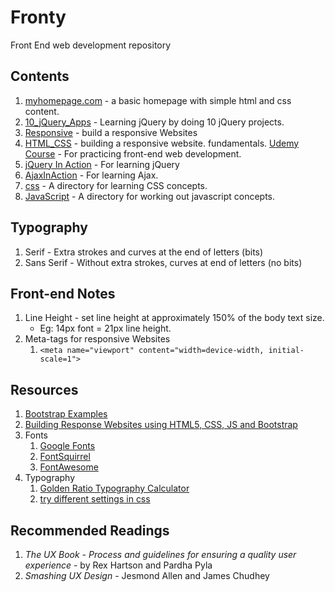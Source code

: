 # Fronty
Front End web development repository

## Contents
1. [myhomepage.com](./myhomepage.com) - a basic homepage with simple html and css content.
2. [10_jQuery_Apps](https://www.udemy.com/jquery-web-development-made-easy/learn/v4/t) - Learning jQuery by doing 10 jQuery projects.
3. [Responsive](./Responsive) - build a responsive Websites
4. [HTML_CSS](./HTML_CSS) - building a responsive website. fundamentals. [Udemy Course](https://www.udemy.com/design-and-develop-a-killer-website-with-html5-and-css3/learn/v4/t/lecture/2533744?start=0) - For practicing front-end web development.
5. [jQuery In Action](https://www.udemy.com/jquery-web-development-made-easy/learn/v4/overview) - For learning jQuery
6. [AjaxInAction](https://www.udemy.com/course/ajax-projects-hands-on-ajax-applications/learn/lecture/7517164) - For learning Ajax.
7. [css](./css) - A directory for learning CSS concepts.
8. [JavaScript](./javascript) - A directory for working out javascript concepts.
## Typography
1. Serif - Extra strokes and curves at the end of letters (bits)
2. Sans Serif - Without extra strokes, curves at end of letters (no bits)

## Front-end Notes
1. Line Height - set line height at approximately 150% of the body text size.
    - Eg: 14px font = 21px line height.
2. Meta-tags for responsive Websites
    1. `<meta name="viewport" content="width=device-width, initial-scale=1">`

## Resources
1. [Bootstrap Examples](https://www.w3schools.com/bootstrap/bootstrap_examples.asp)
2. [Building Response Websites using HTML5, CSS, JS and Bootstrap](https://www.udemy.com/build-responsive-website-using-html5-css3-js-and-bootstrap/)
3. Fonts
    1. [Google Fonts](https://www.google.com/fonts)
    2. [FontSquirrel](https://www.fontsquirrel.com/)
    3. [FontAwesome](https://fontawesome.com/v4.7.0/)
4. Typography
    1. [Golden Ratio Typography Calculator](http://www.pearsonified.com/typography)
    2. [try different settings in css](https://www.gridlover.net/try)
## Recommended Readings
1. *The UX Book - Process and guidelines for ensuring a quality user experience* - by Rex Hartson and Pardha Pyla
2. *Smashing UX Design* - Jesmond Allen and James Chudhey
